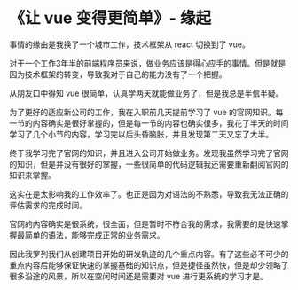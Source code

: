 # 《让 vue 变得更简单》- 缘起

事情的缘由是我换了一个城市工作，技术框架从 react 切换到了 vue。

对于一个工作3年半的前端程序员来说，做业务应该是得心应手的事情。但是就是因为技术框架的转变，导致我对于自己的能力没有了一个把握。

从朋友口中得知 vue 很简单，认真学两天就能做业务了，但是我总是半信半疑。

为了更好的适应新公司的工作，我在入职前几天提前学习了 vue 的官网知识。每一节的内容确实是很好掌握的，但是每一节的内容也确实很多，我花了半天的时间学习了几个小节的内容，学习完以后头昏脑胀，并且发现第二天又忘了大半。

终于我学习完了官网的知识，并且进入公司开始做业务。发现我虽然学习完了官网的知识，但是并没有很好的掌握，一些很简单的代码逻辑我还需要重新翻阅官网的知识来掌握。

这实在是太影响我的工作效率了。也正是因为对语法的不熟悉，导致我无法正确的评估需求的完成时间。

官网的内容确实是很系统，很全面，但是暂时不符合我的需求，我需要的是快速掌握最简单的语法，能够完成正常的业务需求。

因此我罗列我们从创建项目开始的研发轨迹的几个重点内容。有了这些必不可少的重点内容后能够保证快速的掌握基础的知识点，但是捷径虽然快，但是却少领略了很多沿途的风景，所以在空闲时间还是需要对 vue 进行更系统的学习才是。



